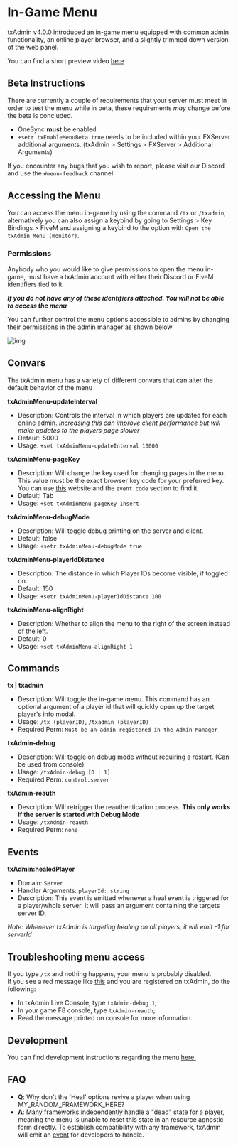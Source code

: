 # In-Game Menu

txAdmin v4.0.0 introduced an in-game menu equipped with common admin functionality, 
an online player browser, and a slightly trimmed down version of the web panel.

You can find a short preview video [here](https://www.youtube.com/watch?v=jWKg0VQK0sc)

## Beta Instructions

There are currently a couple of requirements that your server must 
meet in order to test the menu while in beta, these requirements *may* change
before the beta is concluded.

* OneSync **must** be enabled.
* `+setr txEnableMenuBeta true` needs to be included within your FXServer additional 
  arguments. (txAdmin > Settings > FXServer > Additional Arguments)

If you encounter any bugs that you wish to report, please visit our Discord and use the
`#menu-feedback` channel.

## Accessing the Menu

You can access the menu in-game by using the command `/tx` or `/txadmin`, alternatively
you can also assign a keybind by going to Settings > Key Bindings > FiveM and assigning 
a keybind to the option with `Open the txAdmin Menu (monitor)`.

### Permissions
Anybody who you would like to give permissions to open the menu in-game, must have a txAdmin
account with either their Discord or FiveM identifiers tied to it.

***If you do not have any of these identifiers attached. You will not be able to access the 
menu***

You can further control the menu options accessible to admins by changing their permissions
in the admin manager as shown below

![img](https://i.tasoagc.dev/qdt9)

## Convars
The txAdmin menu has a variety of different convars that can alter the default behavior
of the menu

**txAdminMenu-updateInterval**
* Description: Controls the interval in which players are updated for each online 
  admin. *Increasing this can improve client performance but will make updates to 
  the players page slower*
* Default: 5000 
* Usage: `+set txAdminMenu-updateInterval 10000`

**txAdminMenu-pageKey**
* Description: Will change the key used for changing pages in the menu. This value must be 
  the exact browser key code for your preferred key. You can use [this](https://keycode.info/) 
  website and the `event.code` section to find it.
* Default: Tab
* Usage: `+set txAdminMenu-pageKey Insert`

**txAdminMenu-debugMode**
* Description: Will toggle debug printing on the server and client.
* Default: false
* Usage: `+setr txAdminMenu-debugMode true`

**txAdminMenu-playerIdDistance**
* Description: The distance in which Player IDs become visible, if toggled on.
* Default: 150
* Usage: `+setr txAdminMenu-playerIdDistance 100`

**txAdminMenu-alignRight**
* Description: Whether to align the menu to the right of the screen instead of the left.
* Default: 0
* Usage: `+set txAdminMenu-alignRight 1`

## Commands
**tx | txadmin**
* Description: Will toggle the in-game menu. This command has an optional argument of a player id that will 
quickly open up the target player's info modal.
* Usage: `/tx (playerID)`, `/txadmin (playerID)`
* Required Perm: `Must be an admin registered in the Admin Manager`

**txAdmin-debug**
* Description: Will toggle on debug mode without requiring a restart. (Can be used from console)
* Usage: `/txAdmin-debug [0 | 1]`
* Required Perm: `control.server`

**txAdmin-reauth**
* Description: Will retrigger the reauthentication process. **This only works if the server is 
  started with Debug Mode**
* Usage: `/txAdmin-reauth`
* Required Perm: `none`

## Events
**txAdmin:healedPlayer**
- Domain: `Server`
- Handler Arguments: `playerId: string`
- Description: This event is emitted whenever a heal event is triggered for
  a player/whole server. It will pass an argument containing the targets server 
  ID.

*Note: Whenever txAdmin is targeting healing on all players, it will emit -1 for serverId*

## Troubleshooting menu access

If you type `/tx` and nothing happens, your menu is probably disabled.  
If you see a red message like [this](https://i.imgur.com/G83uTNC.png) and you are registered on txAdmin, do the following:
- In txAdmin Live Console, type `txAdmin-debug 1`;
- In your game F8 console, type `txAdmin-reauth`;
- Read the message printed on console for more information.

## Development
You can find development instructions regarding the menu [here.](https://github.com/tabarra/txAdmin/blob/master/docs/development.md#menu-development)

## FAQ
- **Q**: Why don't the 'Heal' options revive a player when using MY_RANDOM_FRAMEWORK_HERE?
- **A**: Many frameworks independently handle a "dead" state for a player, meaning
  the menu is unable to reset this state in an resource agnostic form directly. To establish compatibility 
  with any framework, txAdmin will emit an [event](https://github.com/tabarra/txAdmin/blob/develop/docs/development.md#menu-development) 
  for developers to handle.
